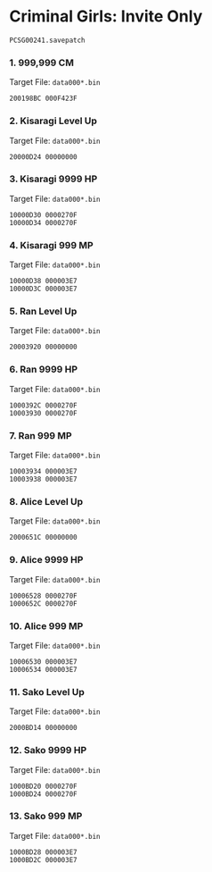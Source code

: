 #  Criminal Girls: Invite Only

`PCSG00241.savepatch`

### 1. 999,999 CM

Target File: `data000*.bin`

```
200198BC 000F423F
```

### 2. Kisaragi Level Up

Target File: `data000*.bin`

```
20000D24 00000000
```

### 3. Kisaragi 9999 HP

Target File: `data000*.bin`

```
10000D30 0000270F
10000D34 0000270F
```

### 4. Kisaragi 999 MP

Target File: `data000*.bin`

```
10000D38 000003E7
10000D3C 000003E7
```

### 5. Ran Level Up

Target File: `data000*.bin`

```
20003920 00000000
```

### 6. Ran 9999 HP

Target File: `data000*.bin`

```
1000392C 0000270F
10003930 0000270F
```

### 7. Ran 999 MP

Target File: `data000*.bin`

```
10003934 000003E7
10003938 000003E7
```

### 8. Alice Level Up

Target File: `data000*.bin`

```
2000651C 00000000
```

### 9. Alice 9999 HP

Target File: `data000*.bin`

```
10006528 0000270F
1000652C 0000270F
```

### 10. Alice 999 MP

Target File: `data000*.bin`

```
10006530 000003E7
10006534 000003E7
```

### 11. Sako Level Up

Target File: `data000*.bin`

```
2000BD14 00000000
```

### 12. Sako 9999 HP

Target File: `data000*.bin`

```
1000BD20 0000270F
1000BD24 0000270F
```

### 13. Sako 999 MP

Target File: `data000*.bin`

```
1000BD28 000003E7
1000BD2C 000003E7
```


